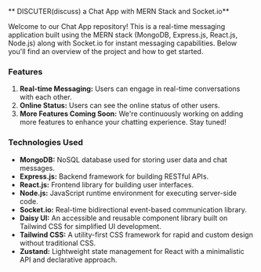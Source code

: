 ** DISCUTER(discuss) a Chat App with MERN Stack and Socket.io**
 
Welcome to our Chat App repository! This is a real-time messaging application built using the MERN stack (MongoDB, Express.js, React.js, Node.js) along with Socket.io for instant messaging capabilities. Below you'll find an overview of the project and how to get started.

### Features
1. **Real-time Messaging:** Users can engage in real-time conversations with each other.
2. **Online Status:** Users can see the online status of other users.
3. **More Features Coming Soon:** We're continuously working on adding more features to enhance your chatting experience. Stay tuned!

### Technologies Used
- **MongoDB:** NoSQL database used for storing user data and chat messages.
- **Express.js:** Backend framework for building RESTful APIs.
- **React.js:** Frontend library for building user interfaces.
- **Node.js:** JavaScript runtime environment for executing server-side code.
- **Socket.io:** Real-time bidirectional event-based communication library.
- **Daisy UI:** An accessible and reusable component library built on Tailwind CSS for simplified UI development.
- **Tailwind CSS:** A utility-first CSS framework for rapid and custom design without traditional CSS.
- **Zustand:** Lightweight state management for React with a minimalistic API and declarative approach.
